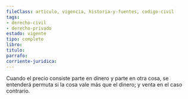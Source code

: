 ```yaml
---
fileClass: articulo, vigencia, historia-y-fuentes, codigo-civil
tags:
- derecho-civil
- derecho-privado
estado: vigente
tipo: completo
libro:
titulo:
parrafo:
corriente-juridica:
---
```

Cuando el precio consiste parte en dinero y parte en otra cosa, se entenderá permuta si la cosa vale más que el dinero; y venta en el caso contrario.